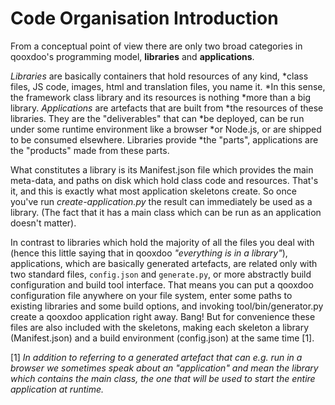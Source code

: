 # Code Organisation Introduction

From a conceptual point of view there are only two broad categories
in qooxdoo's programming model, **libraries** and **applications**.

*Libraries* are basically containers that hold resources of any kind,
*class files, JS code, images, html and translation files, you name it.
*In this sense, the framework class library and its resources is nothing
*more than a big library. *Applications* are artefacts that are built from
*the resources of these libraries. They are the "deliverables" that can
*be deployed, can be run under some runtime environment like a browser
*or Node.js, or are shipped to be consumed elsewhere. Libraries provide
*the "parts", applications are the "products" made from these parts.

What constitutes a library is its Manifest.json file
which provides the main meta-data, and paths on disk which hold class code
and resources. That's it, and this is exactly what most application skeletons
create. So once you've run *create-application.py*
the result can immediately be used as a library. (The fact that it
has a main class which can be run as an application doesn't matter).

In contrast to libraries which hold the majority of all the files you deal with
(hence this little saying that in qooxdoo *"everything is in a library"*),
applications, which are basically generated artefacts, are related only
with two standard files, `config.json` and `generate.py`, or more abstractly
build configuration and build tool interface. That means you can put a
qooxdoo configuration file anywhere on your file system, enter some paths to
existing libraries and some build options, and invoking tool/bin/generator.py
create a qooxdoo application right away. Bang! But for convenience these
files are also included with the skeletons, making each skeleton a library
(Manifest.json) and a build environment (config.json) at the same time [1].

[1] *In addition to referring to a generated artefact that can
e.g. run in a browser we sometimes speak about an "application"
and mean the library which contains the main class, the one
that will be used to start the entire application at runtime.*
